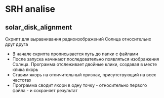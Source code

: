 # SRH analise

## solar_disk_alignment
Cкрипт для выравнивания радиоизображений Солнца относительно друг друга

* В начале скрипта прописывается путь до папки с файлами
* После запуска начинают последовательно появляться изображения Солнца. Программа отслеживает двойные клики, создавая в месте клика якорь
* Ставим якорь на отличительный признак, присутствующий на всех частотах
* Программа сводит якори в одну точку - относительно первого файла - и сохраняет результат
